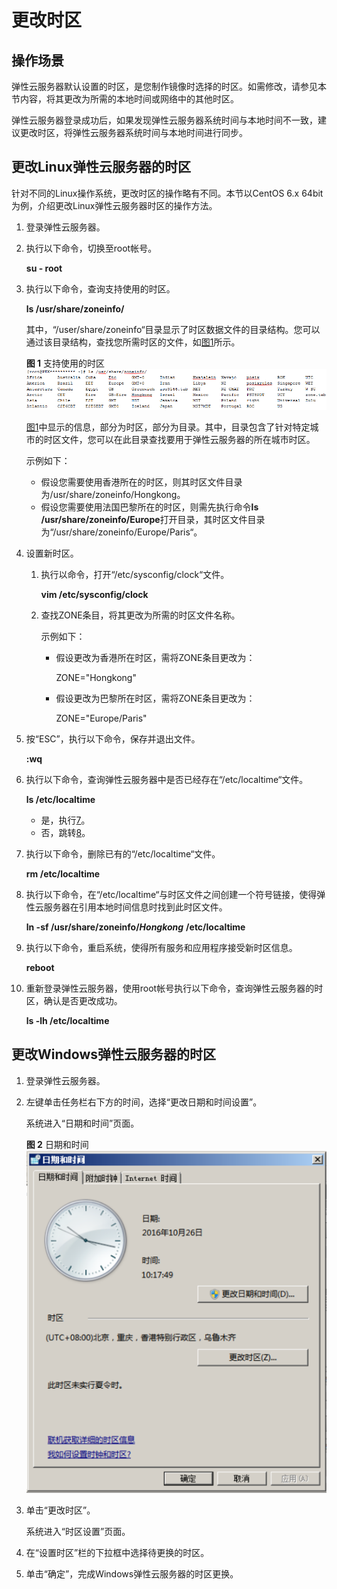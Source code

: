 # 更改时区<a name="ZH-CN_TOPIC_0040630518"></a>

## 操作场景<a name="section2750020410549"></a>

弹性云服务器默认设置的时区，是您制作镜像时选择的时区。如需修改，请参见本节内容，将其更改为所需的本地时间或网络中的其他时区。

弹性云服务器登录成功后，如果发现弹性云服务器系统时间与本地时间不一致，建议更改时区，将弹性云服务器系统时间与本地时间进行同步。

## 更改Linux弹性云服务器的时区<a name="section1860378410555"></a>

针对不同的Linux操作系统，更改时区的操作略有不同。本节以CentOS 6.x 64bit为例，介绍更改Linux弹性云服务器时区的操作方法。

1.  登录弹性云服务器。
2.  执行以下命令，切换至root帐号。

    **su - root**

3.  执行以下命令，查询支持使用的时区。

    **ls /usr/share/zoneinfo/**

    其中，“/user/share/zoneinfo“目录显示了时区数据文件的目录结构。您可以通过该目录结构，查找您所需时区的文件，如[图1](#fig52724845153236)所示。

    **图 1**  支持使用的时区<a name="fig52724845153236"></a>  
    ![](figures/支持使用的时区.png "支持使用的时区")

    [图1](#fig52724845153236)中显示的信息，部分为时区，部分为目录。其中，目录包含了针对特定城市的时区文件，您可以在此目录查找要用于弹性云服务器的所在城市时区。

    示例如下：

    -   假设您需要使用香港所在的时区，则其时区文件目录为/usr/share/zoneinfo/Hongkong。
    -   假设您需要使用法国巴黎所在的时区，则需先执行命令**ls /usr/share/zoneinfo/Europe**打开目录，其时区文件目录为“/usr/share/zoneinfo/Europe/Paris“。

4.  设置新时区。
    1.  执行以命令，打开“/etc/sysconfig/clock“文件。

        **vim /etc/sysconfig/clock**

    2.  查找ZONE条目，将其更改为所需的时区文件名称。

        示例如下：

        -   假设更改为香港所在时区，需将ZONE条目更改为：

            ZONE="Hongkong"

        -   假设更改为巴黎所在时区，需将ZONE条目更改为：

            ZONE="Europe/Paris"



5.  按“ESC”，执行以下命令，保存并退出文件。

    **:wq**

6.  执行以下命令，查询弹性云服务器中是否已经存在“/etc/localtime“文件。

    **ls /etc/localtime**

    -   是，执行[7](#li35115782151653)。
    -   否，跳转[8](#li564938451108)。

7.  <a name="li35115782151653"></a>执行以下命令，删除已有的“/etc/localtime“文件。

    **rm /etc/localtime**

8.  <a name="li564938451108"></a>执行以下命令，在“/etc/localtime“与时区文件之间创建一个符号链接，使得弹性云服务器在引用本地时间信息时找到此时区文件。

    **ln -sf /usr/share/zoneinfo/**_**Hongkong**_ **/etc/localtime**

9.  执行以下命令，重启系统，使得所有服务和应用程序接受新时区信息。

    **reboot**

10. 重新登录弹性云服务器，使用root帐号执行以下命令，查询弹性云服务器的时区，确认是否更改成功。

    **ls -lh /etc/localtime**


## 更改Windows弹性云服务器的时区<a name="section14038389183456"></a>

1.  登录弹性云服务器。
2.  左键单击任务栏右下方的时间，选择“更改日期和时间设置”。

    系统进入“日期和时间”页面。

    **图 2**  日期和时间<a name="fig9843959195834"></a>  
    ![](figures/日期和时间.png "日期和时间")

3.  单击“更改时区”。

    系统进入“时区设置”页面。

4.  在“设置时区”栏的下拉框中选择待更换的时区。
5.  单击“确定”，完成Windows弹性云服务器的时区更换。


